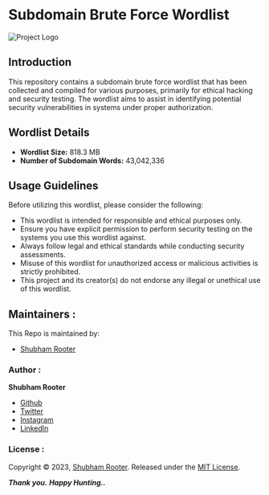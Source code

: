 # Subdomain Brute Force Wordlist

![Project Logo](your_logo_here.png) <!-- Add your project logo if you have one -->

## Introduction

This repository contains a subdomain brute force wordlist that has been collected and compiled for various purposes, primarily for ethical hacking and security testing. The wordlist aims to assist in identifying potential security vulnerabilities in systems under proper authorization.

## Wordlist Details

- **Wordlist Size:** 818.3 MB
- **Number of Subdomain Words:** 43,042,336

## Usage Guidelines

Before utilizing this wordlist, please consider the following:

- This wordlist is intended for responsible and ethical purposes only.
- Ensure you have explicit permission to perform security testing on the systems you use this wordlist against.
- Always follow legal and ethical standards while conducting security assessments.
- Misuse of this wordlist for unauthorized access or malicious activities is strictly prohibited.
- This project and its creator(s) do not endorse any illegal or unethical use of this wordlist.

## Maintainers :

This Repo is maintained by:

- [Shubham Rooter](https://github.com/shubham-rooter)

### Author :

**Shubham Rooter**

* [Github](https://www.github.com/shubham-rooter)
* [Twitter](https://www.twitter.com/shubhamtiwari_r)
* [Instagram](https://www.instagram.com/shubham_rooter)
* [LinkedIn](https://www.linkedin.com/in/shubham-tiwari09/)  

### License :

Copyright © 2023, [Shubham Rooter](https://github.com/Shubham-Rooter).
Released under the [MIT License](LICENSE).

***Thank you.***
***Happy Hunting..***
